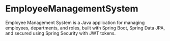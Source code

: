 # EmployeeManagementSystem
Employee Management System is a Java application for managing employees, departments, and roles, built with Spring Boot, Spring Data JPA, and secured using Spring Security with JWT tokens.
